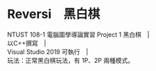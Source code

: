 # Reversi　黑白棋
NTUST 108-1 電腦圖學導論實習 Project 1 黑白棋　|  
以C++撰寫　|  
Visual Studio 2019 可執行　|  
玩法：正常黑白棋玩法，有 1P、2P 兩種模式。
